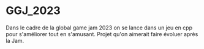 # GGJ_2023
Dans le cadre de la global game jam 2023 on se lance dans un jeu en cpp pour s'améliorer tout en s'amusant. Projet qu'on aimerait faire évoluer après la Jam.
